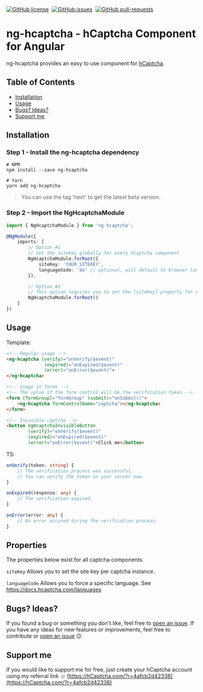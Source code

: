 [![GitHub license](https://img.shields.io/github/license/leNicDev/ng-hcaptcha.svg)](https://github.com/leNicDev/ng-hcaptcha/blob/master/LICENSE)&nbsp;
[![GitHub issues](https://img.shields.io/github/issues/leNicDev/ng-hcaptcha.svg)](https://GitHub.com/leNicDev/ng-hcaptcha/issues/)&nbsp;
[![GitHub pull-requests](https://img.shields.io/github/issues-pr/leNicDev/ng-hcaptcha.svg)](https://GitHub.com/leNicDev/ng-hcaptcha/pull/)

# ng-hcaptcha - hCaptcha Component for Angular

ng-hcaptcha provides an easy to use component for [hCaptcha](https://hcaptcha.com).

## Table of Contents

- [Installation](#installation)
- [Usage](#usage)
- [Bugs? Ideas?](#bugs-ideas)
- [Support me](#support-me)

## Installation

### Step 1 - Install the ng-hcaptcha dependency

```shell
# NPM
npm install --save ng-hcaptcha

# Yarn
yarn add ng-hcaptcha
```

> You can use the tag 'next' to get the latest beta version.

### Step 2 - Import  the NgHcaptchaModule
```ts
import { NgHcaptchaModule } from 'ng-hcaptcha';

@NgModule({
    imports: [
        // Option #1
        // Set the sitekey globally for every hCaptcha component
        NgHcaptchaModule.forRoot({
            siteKey: 'YOUR_SITEKEY',
            languageCode: 'de' // optional, will default to browser language
        }),

        // Option #2
        // This option requires you to set the [siteKey] property for every hCaptcha component
        NgHcaptchaModule.forRoot()
    ]
})
```

## Usage

Template:
```html
<!-- Regular usage -->
<ng-hcaptcha (verify)="onVerify($event)"
              (expired)="onExpired($event)"
              (error)="onError($event)">
</ng-hcaptcha>

<!-- Usage in forms -->
<!-- The value of the form control will be the verification token -->
<form [formGroup]="formGroup" (submit)="onSubmit()">
    <ng-hcaptcha formControlName="captcha"></ng-hcaptcha>
</form>

<!-- Invisible captcha -->
<button ngHcaptchaInvisibleButton
        (verify)="onVerify($event)"
        (expired)="onExpired($event)"
        (error)="onError($event)">Click me</button>
```

TS:
```ts
onVerify(token: string) {
    // The verification process was successful.
    // You can verify the token on your server now.
}

onExpired(response: any) {
    // The verification expired.
}

onError(error: any) {
    // An error occured during the verification process.
}
```

## Properties
The properties below exist for all captcha components.

`siteKey` Allows you to set the site key per captcha instance.

`languageCode` Allows you to force a specific language. See https://docs.hcaptcha.com/languages

## Bugs? Ideas?

If you found a bug or something you don't like, feel free to [open an issue](https://github.com/leNicDev/ng-hcaptcha/issues/new). If you have any ideas for new features or improvements, feel free to contribute or [open an issue](https://github.com/leNicDev/ng-hcaptcha/issues/new) :wink:

## Support me

If you would like to support me for free, just create your hCaptcha account using my referral link :relaxed:
[https://hCaptcha.com/?r=4afcb2d42338](https://hCaptcha.com/?r=4afcb2d42338)
